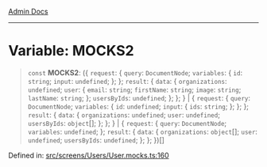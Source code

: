[Admin Docs](/)

***

# Variable: MOCKS2

> `const` **MOCKS2**: (\{ `request`: \{ `query`: `DocumentNode`; `variables`: \{ `id`: `string`; `input`: `undefined`; \}; \}; `result`: \{ `data`: \{ `organizations`: `undefined`; `user`: \{ `email`: `string`; `firstName`: `string`; `image`: `string`; `lastName`: `string`; \}; `usersByIds`: `undefined`; \}; \}; \} \| \{ `request`: \{ `query`: `DocumentNode`; `variables`: \{ `id`: `undefined`; `input`: \{ `ids`: `string`; \}; \}; \}; `result`: \{ `data`: \{ `organizations`: `undefined`; `user`: `undefined`; `usersByIds`: `object`[]; \}; \}; \} \| \{ `request`: \{ `query`: `DocumentNode`; `variables`: `undefined`; \}; `result`: \{ `data`: \{ `organizations`: `object`[]; `user`: `undefined`; `usersByIds`: `undefined`; \}; \}; \})[]

Defined in: [src/screens/Users/User.mocks.ts:160](https://github.com/PalisadoesFoundation/talawa-admin/blob/main/src/screens/Users/User.mocks.ts#L160)
